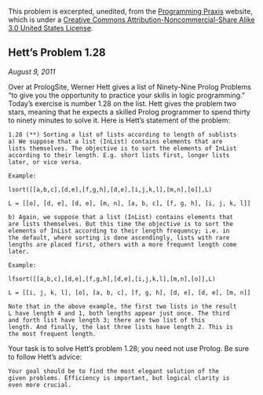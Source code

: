 This problem is excerpted, unedited, from the [Programming Praxis](https://programmingpraxis.com) website, which is under a [Creative Commons Attribution-Noncommercial-Share Alike 3.0 United States License](https://creativecommons.org/licenses/by-nc-sa/3.0/us/).

## Hett’s Problem 1.28
*August 9, 2011*

Over at PrologSite, Werner Hett gives a list of Ninety-Nine Prolog Problems “to
give you the opportunity to practice your skills in logic programming.” Today’s
exercise is number 1.28 on the list. Hett gives the problem two stars, meaning
that he expects a skilled Prolog programmer to spend thirty to ninety minutes to
solve it. Here is Hett’s statement of the problem:

    1.28 (**) Sorting a list of lists according to length of sublists
    a) We suppose that a list (InList) contains elements that are
    lists themselves. The objective is to sort the elements of InList
    according to their length. E.g. short lists first, longer lists
    later, or vice versa.

    Example:
    
    lsort([[a,b,c],[d,e],[f,g,h],[d,e],[i,j,k,l],[m,n],[o]],L)
    
    L = [[o], [d, e], [d, e], [m, n], [a, b, c], [f, g, h], [i, j, k, l]]
    
    b) Again, we suppose that a list (InList) contains elements that
    are lists themselves. But this time the objective is to sort the
    elements of InList according to their length frequency; i.e. in
    the default, where sorting is done ascendingly, lists with rare
    lengths are placed first, others with a more frequent length come
    later.

    Example:
    
    lfsort([[a,b,c],[d,e],[f,g,h],[d,e],[i,j,k,l],[m,n],[o]],L)
    
    L = [[i, j, k, l], [o], [a, b, c], [f, g, h], [d, e], [d, e], [m, n]]

    Note that in the above example, the first two lists in the result
    L have length 4 and 1, both lengths appear just once. The third
    and forth list have length 3; there are two list of this
    length. And finally, the last three lists have length 2. This is
    the most frequent length.

Your task is to solve Hett’s problem 1.28; you need not use Prolog. Be
sure to follow Hett’s advice:

    Your goal should be to find the most elegant solution of the
    given problems. Efficiency is important, but logical clarity is
    even more crucial.
